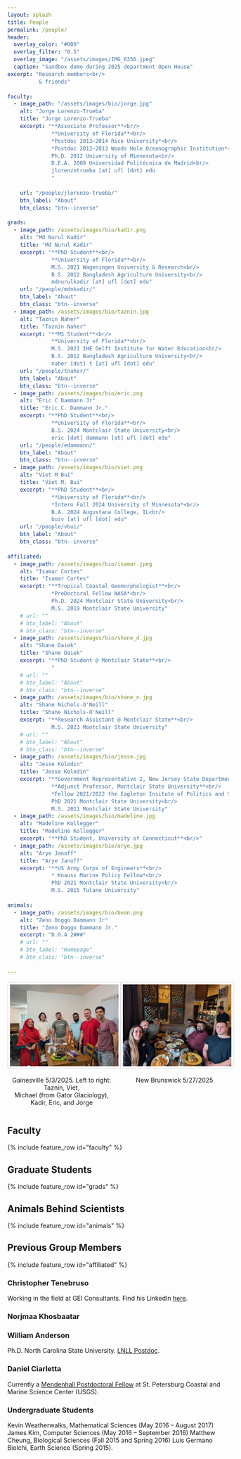 ```yaml
---
layout: splash
title: People
permalink: /people/
header:
  overlay_color: "#000"
  overlay_filter: "0.5"
  overlay_image: "/assets/images/IMG_6356.jpeg"
  caption: "Sandbox demo during 2025 department Open House"
excerpt: "Research members<br/>
          & friends"

faculty:
  - image_path: "/assets/images/bio/jorge.jpg"
    alt: "Jorge Lorenzo-Trueba"
    title: "Jorge Lorenzo-Trueba"
    excerpt: "**Associate Professor**<br/>
              **University of Florida**<br/>
              *Postdoc 2013–2014 Rice University*<br/>
              *Postdoc 2012–2013 Woods Hole Oceanographic Institution*<br/>
              Ph.D. 2012 University of Minnesota<br/>
              D.E.A. 2008 Universidad Politécnica de Madrid<br/>
              jlorenzotrueba [at] ufl [dot] edu
              "
    
    url: "/people/jlorenzo-trueba/"
    btn_label: "About"
    btn_class: "btn--inverse"

grads:
  - image_path: /assets/images/bio/kadir.png
    alt: "Md Nurul Kadir"
    title: "Md Nurul Kadir"
    excerpt: "**PhD Student**<br/>
              **University of Florida**<br/>
              M.S. 2021 Wageningen University & Research<br/>
              B.S. 2012 Bangladesh Agriculture University<br/>
              mdnurulkadir [at] ufl [dot] edu"
    url: "/people/mdnkadir/"
    btn_label: "About"
    btn_class: "btn--inverse"
  - image_path: /assets/images/bio/taznin.jpg
    alt: "Taznin Naher"
    title: "Taznin Naher"
    excerpt: "**MS Student**<br/>
              **University of Florida**<br/>
              M.S. 2021 IHE Delft Institute for Water Education<br/>
              B.S. 2012 Bangladesh Agriculture University<br/>
              naher [dot] t [at] ufl [dot] edu"
    url: "/people/tnaher/"
    btn_label: "About"
    btn_class: "btn--inverse"
  - image_path: /assets/images/bio/eric.png
    alt: "Eric C Dammann Jr"
    title: "Eric C. Dammann Jr."
    excerpt: "**PhD Student**<br/>
              **University of Florida**<br/>
              B.S. 2024 Montclair State University<br/>
              eric [dot] dammann [at] ufl [dot] edu"
    url: "/people/edammann/"
    btn_label: "About"
    btn_class: "btn--inverse"
  - image_path: /assets/images/bio/viet.png
    alt: "Viet M Bui"
    title: "Viet M. Bui"
    excerpt: "**PhD Student**<br/>
              **University of Florida**<br/>
              *Intern Fall 2024 University of Minnesota*<br/>
              B.A. 2024 Augustana College, IL<br/>
              buiv [at] ufl [dot] edu"
    url: "/people/vbui/"
    btn_label: "About"
    btn_class: "btn--inverse"

affiliated:
  - image_path: /assets/images/bio/isamar.jpeg
    alt: "Isamar Cortes"
    title: "Isamar Cortes"
    excerpt: "**Tropical Coastal Geomorphologist**<br/>
              *PreDoctoral Fellow NASA*<br/>
              Ph.D. 2024 Montclair State University<br/>
              M.S. 2019 Montclair State University"
    # url: ""
    # btn_label: "About"
    # btn_class: "btn--inverse"
  - image_path: /assets/images/bio/shane_d.jpg
    alt: "Shane Daiek"
    title: "Shane Daiek"
    excerpt: "**PhD Student @ Montclair State**<br/>
              "
    # url: ""
    # btn_label: "About"
    # btn_class: "btn--inverse"
  - image_path: /assets/images/bio/shane_n.jpg
    alt: "Shane Nichols-O'Neill"
    title: "Shane Nichols-O'Neill"
    excerpt: "**Research Assistant @ Montclair State**<br/>
              M.S. 2023 Montclair State University"
    # url: ""
    # btn_label: "About"
    # btn_class: "btn--inverse"
  - image_path: /assets/images/bio/jesse.jpg
    alt: "Jesse Kolodin"
    title: "Jesse Kolodin"
    excerpt: "**Government Representative 2, New Jersey State Department of Banking and Insurance**<br/>
              **Adjunct Professor, Montclair State University**<br/>
              *Fellow 2021/2022 the Eagleton Insitute of Politics and Science Initiative*<br/>
              PhD 2021 Montclair State University<br/>
              M.S. 2011 Montclair State University"
  - image_path: /assets/images/bio/madeline.jpg
    alt: "Madeline Kollegger"
    title: "Madeline Kollegger"
    excerpt: "**PhD Student, University of Connecticut**<br/>"
  - image_path: /assets/images/bio/arye.jpg
    alt: "Arye Janoff"
    title: "Arye Janoff"
    excerpt: "**US Army Corps of Engineers**<br/>
              * Knauss Marine Policy Fellow*<br/>
              PhD 2021 Montclair State University<br/>
              M.S. 2015 Tulane University"

animals: 
  - image_path: /assets/images/bio/bean.png
    alt: "Zeno Doggo Dammann Jr"
    title: "Zeno Doggo Dammann Jr."
    excerpt: "D.O.A 2###"
    # url: ""
    # btn_label: "Homepage"
    # btn_class: "btn--inverse"

---
```

  <style>
    @media (max-width: 900px) {
      .group-photo-flex {
        flex-direction: column !important;
        align-items: center !important;
      }
    }
  </style>
  <div class="group-photo-flex" style="display: flex; gap: 10px; justify-content: center; align-items: flex-start; width: 100%;">
  <div>
    <img src="/assets/images/group2.jpg" alt="group photo" style="height: auto; width: max-content; border: 1px solid #ddd; border-radius: 4px; padding: 5px;">
    <p style="text-align: center; font-size: 14px;">Gainesville 5/3/2025. Left to right: Taznin, Viet, <br>Michael (from Gator Glaciology), Kadir, Eric, and Jorge</p>
  </div>
  <div>
    <img src="/assets/images/group1.jpg" alt="group photo" style="height: auto; width: max-content; border: 1px solid #ddd; border-radius: 4px; padding: 5px;">
    <p style="text-align: center; font-size: 14px;">New Brunswick 5/27/2025</p>
  </div>
</div>

## Faculty

{% include feature_row id="faculty" %}

## Graduate Students

{% include feature_row id="grads" %}

## Animals Behind Scientists

{% include feature_row id="animals" %}

## Previous Group Members

{% include feature_row id="affiliated" %}

### Christopher Tenebruso
Working in the field at GEI Consultants. Find his LinkedIn [here](https://www.linkedin.com/in/christopher-tenebruso-524922117/).

### Norjmaa Khosbaatar

### William Anderson
Ph.D. North Carolina State University. [LNLL Postdoc](https://github.com/andersonw1).

### Daniel Ciarletta
Currently a [Mendenhall Postdoctoral Fellow](https://www.usgs.gov/staff-profiles/daniel-ciarletta?qt-staff_profile_science_products=0#qt-staff_profile_science_products) at St. Petersburg Coastal and Marine Science Center (USGS).

### Undergraduate Students
Kevin Weatherwalks, Mathematical Sciences (May 2016 – August 2017)
James Kim, Computer Sciences (May 2016 – September 2016)
Matthew Cheung, Biological Sciences (Fall 2015 and Spring 2016)
Luis Germano Biolchi, Earth Science (Spring 2015).
